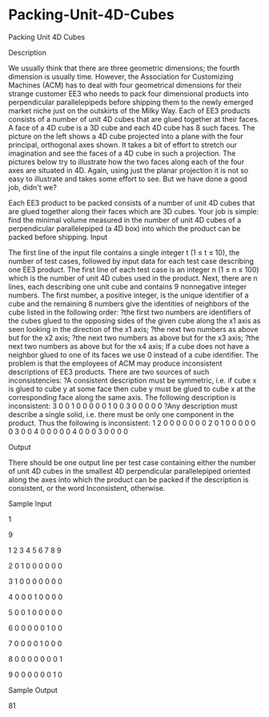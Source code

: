 # Packing-Unit-4D-Cubes

Packing Unit 4D Cubes

Description




We usually think that there are three geometric dimensions; the fourth dimension is usually time. However, the Association for Customizing Machines (ACM) has to deal with four geometrical dimensions for their strange customer EE3 who needs to pack four dimensional products into perpendicular parallelepipeds before shipping them to the newly emerged market niche just on the outskirts of the Milky Way. 
Each of EE3 products consists of a number of unit 4D cubes that are glued together at their faces. A face of a 4D cube is a 3D cube and each 4D cube has 8 such faces. The picture on the left shows a 4D cube projected into a plane with the four principal, orthogonal axes shown. It takes a bit of effort to stretch our imagination and see the faces of a 4D cube in such a projection. The pictures below try to illustrate how the two faces along each of the four axes are situated in 4D. Again, using just the planar projection it is not so easy to illustrate and takes some effort to see. But we have done a good job, didn't we? 


 
Each EE3 product to be packed consists of a number of unit 4D cubes that are glued together along their faces which are 3D cubes. Your job is simple: find the minimal volume measured in the number of unit 4D cubes of a perpendicular parallelepiped (a 4D box) into which the product can be packed before shipping.
Input

The first line of the input file contains a single integer t (1 ≤ t ≤ 10), the number of test cases, followed by input data for each test case describing one EE3 product. The first line of each test case is an integer n (1 ≤ n ≤ 100) which is the number of unit 4D cubes used in the product. Next, there are n lines, each describing one unit cube and contains 9 nonnegative integer numbers. 
The first number, a positive integer, is the unique identifier of a cube and the remaining 8 numbers give the identities of neighbors of the cube listed in the following order: 
?the first two numbers are identifiers of the cubes glued to the opposing sides of the given cube along the x1 axis as seen looking in the direction of the x1 axis; 
?the next two numbers as above but for the x2 axis; 
?the next two numbers as above but for the x3 axis; 
?the next two numbers as above but for the x4 axis; 
If a cube does not have a neighbor glued to one of its faces we use 0 instead of a cube identifier. 
The problem is that the employees of ACM may produce inconsistent descriptions of EE3 products. There are two sources of such inconsistencies: 
?A consistent description must be symmetric, i.e. if cube x is glued to cube y at some face then cube y must be glued to cube x at the corresponding face along the same axis. The following description is inconsistent: 
3 0 0 1 0 0 0 0 0 
1 0 0 3 0 0 0 0 0 
?Any description must describe a single solid, i.e. there must be only one component in the product. Thus the following is inconsistent: 
1 2 0 0 0 0 0 0 0 
2 0 1 0 0 0 0 0 0 
3 0 0 4 0 0 0 0 0 
4 0 0 0 3 0 0 0 0

Output

There should be one output line per test case containing either the number of unit 4D cubes in the smallest 4D perpendicular parallelepiped oriented along the axes into which the product can be packed if the description is consistent, or the word Inconsistent, otherwise.

Sample Input

1

9

1 2 3 4 5 6 7 8 9

2 0 1 0 0 0 0 0 0

3 1 0 0 0 0 0 0 0

4 0 0 0 1 0 0 0 0

5 0 0 1 0 0 0 0 0

6 0 0 0 0 0 1 0 0

7 0 0 0 0 1 0 0 0

8 0 0 0 0 0 0 0 1

9 0 0 0 0 0 0 1 0

Sample Output

81

